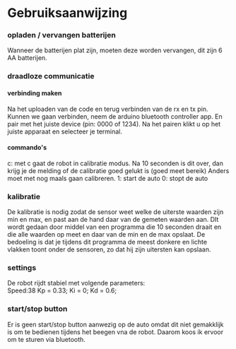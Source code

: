 # Gebruiksaanwijzing

### opladen / vervangen batterijen
Wanneer de batterijen plat zijn, moeten deze worden vervangen, dit zijn 6 AA batterijen.

### draadloze communicatie
#### verbinding maken
Na het uploaden van de code en terug verbinden van de rx en tx pin. Kunnen we gaan verbinden, neem de arduino bluetooth controller app. En pair met het juiste device (pin: 0000 of 1234). Na het pairen klikt u op het juiste apparaat en selecteer je terminal.

#### commando's
c: met c gaat de robot in calibratie modus. Na 10 seconden is dit over, dan krijg je de melding of de calibratie goed gelukt is (goed meet bereik)
Anders moet met nog maals gaan calibreren.
1: start de auto
0: stopt de auto

### kalibratie
De kalibratie is nodig zodat de sensor weet welke de uiterste waarden zijn min en max, en past aan de hand daar van de gemeten waarden aan. DIt wordt gedaan door middel van een programma die 10 seconden draait en die alle waarden op meet en daar van de min en de max opslaat. De bedoeling is dat je tijdens dit programma de meest donkere en lichte vlakken toont onder de sensoren, zo dat hij zijn uitersten kan opslaan.

### settings
De robot rijdt stabiel met volgende parameters:  
Speed:38
Kp = 0.33;
Ki = 0;
Kd = 0.6;

### start/stop button
Er is geen start/stop button aanwezig op de auto omdat dit niet gemakklijk is om te bedienen tijdens het beegen vna de robot. Daarom koos ik ervoor om te sturen via bluetooth.
